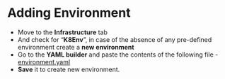 # Adding Environment

- Move to the **Infrastructure** tab
- And check for “**K8Env**”, in case of the absence of any pre-defined environment create a **new environment**
- Go to the **YAML builder** and paste the contents of the following file - [environment.yaml 
](https://github.com/harness-community/cd-pipeline-sample/blob/main/Core-components/Environments/environment.yaml)
- **Save** it to create new environment.
